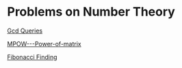 # Problems on Number Theory
[Gcd Queries](https://www.codechef.com/problems/GCDQ?tab=statement)

[MPOW---Power-of-matrix](https://www.spoj.com/problems/MPOW/)

[Fibonacci Finding](https://www.hackerrank.com/challenges/fibonacci-finding-easy/problem)
